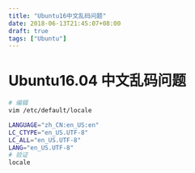 ```yaml
---
title: "Ubuntu16中文乱码问题"
date: 2018-06-13T21:45:07+08:00
draft: true
tags: ["Ubuntu"]
---
```


<!--more-->
# Ubuntu16.04 中文乱码问题
```bash
# 编辑
vim /etc/default/locale

LANGUAGE="zh_CN:en_US:en"
LC_CTYPE="en_US.UTF-8"
LC_ALL="en_US.UTF-8"
LANG="en_US.UTF-8"
# 验证
locale
```
